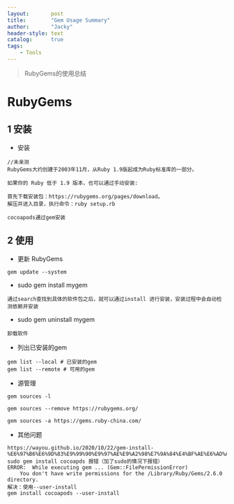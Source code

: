 ```yaml
---
layout:       post
title:        "Gem Usage Summary"
author:       "Jacky"
header-style: text
catalog:      true
tags:
    - Tools
---
```


> RubyGems的使用总结

# RubyGems
## 1 安装
+ 安装

```
//未亲测
RubyGems大约创建于2003年11月，从Ruby 1.9版起成为Ruby标准库的一部分。

如果你的 Ruby 低于 1.9 版本，也可以通过手动安装:

首先下载安装包：https://rubygems.org/pages/download。
解压并进入目录，执行命令：ruby setup.rb
```

```
cocoapods通过gem安装
```

## 2 使用 

+ 更新 RubyGems

```
gem update --system
```

+ sudo gem install mygem

```
通过search查找到具体的软件包之后，就可以通过install 进行安装，安装过程中会自动检测依赖并安装
```

+ sudo gem uninstall mygem

```
卸载软件
```

+ 列出已安装的gem

```
gem list --local # 已安装的gem
gem list --remote # 可用的gem
```

+ 源管理

```
gem sources -l

gem sources --remove https://rubygems.org/

gem sources -a https://gems.ruby-china.com/
```

+ 其他问题

```
https://wayou.github.io/2020/10/22/gem-install-%E6%97%B6%E6%9D%83%E9%99%90%E9%97%AE%E9%A2%98%E7%9A%84%E4%BF%AE%E6%AD%A3/
sudo gem install cocoapds 报错（加了sudo的情况下报错）
ERROR:  While executing gem ... (Gem::FilePermissionError)
    You don't have write permissions for the /Library/Ruby/Gems/2.6.0 directory.
解决：使用--user-install
gem install cocoapods --user-install
```